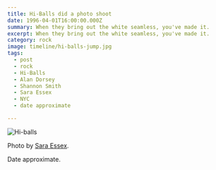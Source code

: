 ```yaml
---
title: Hi-Balls did a photo shoot
date: 1996-04-01T16:00:00.000Z
summary: When they bring out the white seamless, you've made it.
excerpt: When they bring out the white seamless, you've made it.
category: rock
image: timeline/hi-balls-jump.jpg
tags:
  - post 
  - rock
  - Hi-Balls
  - Alan Dorsey
  - Shannon Smith
  - Sara Essex
  - NYC
  - date approximate

---
```


![Hi-balls](/static/img/rock/hi-balls-jump.jpg "Hi-Balls")

Photo by [Sara Essex](https://saraessexbradley.com).

Date approximate.